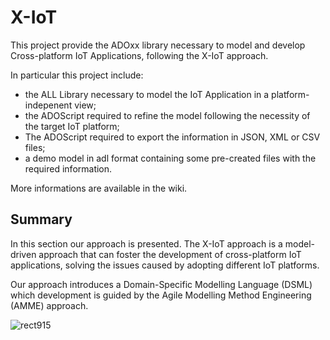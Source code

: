 # X-IoT

This project provide the ADOxx library necessary to model and develop Cross-platform IoT Applications, following the X-IoT approach.

 In particular this project include:
- the ALL Library necessary to model the IoT Application in a platform-indepenent view;
- the ADOScript required to refine the model following the necessity of the target IoT platform;
- The ADOScript required to export the information in JSON, XML or CSV files;
- a demo model in adl format containing some pre-created files with the required information.

More informations are available in the wiki.

## Summary

In this section our approach is presented.
The X-IoT approach is a model-driven approach that can foster the development of cross-platform IoT applications, solving the issues caused by adopting different IoT platforms.

Our approach introduces a Domain-Specific Modelling Language (DSML) which development is guided by the Agile Modelling Method Engineering (AMME) approach.

![rect915](https://user-images.githubusercontent.com/92312776/136811237-f13d3fc3-1c80-46d1-9a96-f649b48a7a34.png)
